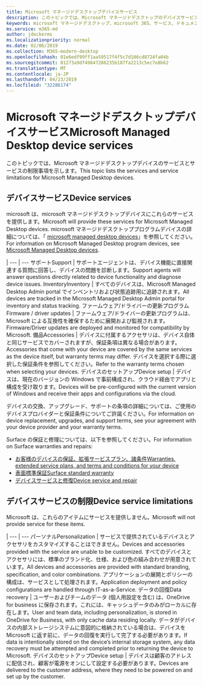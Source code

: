 ```yaml
---
title: Microsoft マネージドデスクトップデバイスサービス
description: このトピックでは、Microsoft マネージドデスクトップのデバイスサービスと制限の一覧を示します。
keywords: microsoft マネージドデスクトップ、microsoft 365、サービス、ドキュメント
ms.service: m365-md
author: jdeckerms
ms.localizationpriority: normal
ms.date: 02/06/2019
ms.collection: M365-modern-desktop
ms.openlocfilehash: 01e6edf99ff1aa59517f4f5c7d106cd8724fa04b
ms.sourcegitcommit: 81273a9df49647286235b187fa2213c5ec7e8b62
ms.translationtype: MT
ms.contentlocale: ja-JP
ms.lasthandoff: 04/23/2019
ms.locfileid: "32286174"
---
```

# <a name="microsoft-managed-desktop-device-services"></a><span data-ttu-id="685de-104">Microsoft マネージドデスクトップデバイスサービス</span><span class="sxs-lookup"><span data-stu-id="685de-104">Microsoft Managed Desktop device services</span></span>

<span data-ttu-id="685de-105">このトピックでは、Microsoft マネージドデスクトップデバイスのサービスとサービスの制限事項を示します。</span><span class="sxs-lookup"><span data-stu-id="685de-105">This topic lists the services and service limitations for Microsoft Managed Desktop devices.</span></span>

## <a name="device-services"></a><span data-ttu-id="685de-106">デバイスサービス</span><span class="sxs-lookup"><span data-stu-id="685de-106">Device services</span></span>

<span data-ttu-id="685de-107">microsoft は、microsoft マネージドデスクトップデバイスにこれらのサービスを提供します。</span><span class="sxs-lookup"><span data-stu-id="685de-107">Microsoft will provide these services for Microsoft Managed Desktop devices.</span></span> <span data-ttu-id="685de-108">microsoft マネージドデスクトッププログラムデバイスの詳細については、「 [microsoft managed desktop devices](device-list.md)」を参照してください。</span><span class="sxs-lookup"><span data-stu-id="685de-108">For information on Microsoft Managed Desktop program devices, see [Microsoft Managed Desktop devices](device-list.md).</span></span>

 | 
 --- | ---
<span data-ttu-id="685de-109">サポート</span><span class="sxs-lookup"><span data-stu-id="685de-109">Support</span></span> | <span data-ttu-id="685de-110">サポートエージェントは、デバイス機能に直接関連する質問に回答し、デバイスの問題を診断します。</span><span class="sxs-lookup"><span data-stu-id="685de-110">Support agents will answer questions directly related to device functionality and diagnose device issues.</span></span>
<span data-ttu-id="685de-111">Inventory</span><span class="sxs-lookup"><span data-stu-id="685de-111">Inventory</span></span> | <span data-ttu-id="685de-112">すべてのデバイスは、Microsoft Managed Desktop Admin portal でインベントリおよび状態追跡用に追跡されます。</span><span class="sxs-lookup"><span data-stu-id="685de-112">All devices are tracked in the Microsoft Managed Desktop Admin portal for inventory and status tracking.</span></span>
<span data-ttu-id="685de-113">ファームウェア/ドライバーの更新プログラム</span><span class="sxs-lookup"><span data-stu-id="685de-113">Firmware / driver updates</span></span> | <span data-ttu-id="685de-114">ファームウェア/ドライバーの更新プログラムは、Microsoft による互換性を確保するために展開および監視されます。</span><span class="sxs-lookup"><span data-stu-id="685de-114">Firmware/Driver updates are deployed and monitored for compatibility by Microsoft.</span></span> 
<span data-ttu-id="685de-115">備品</span><span class="sxs-lookup"><span data-stu-id="685de-115">Accessories</span></span> | <span data-ttu-id="685de-116">デバイスに付属するアクセサリは、デバイス自体と同じサービスでカバーされますが、保証条項は異なる場合があります。</span><span class="sxs-lookup"><span data-stu-id="685de-116">Accessories that come with your device are covered by the same services as the device itself, but warranty terms may differ.</span></span> <span data-ttu-id="685de-117">デバイスを選択する際に選択した保証条件を参照してください。</span><span class="sxs-lookup"><span data-stu-id="685de-117">Refer to the warranty terms chosen when selecting your devices.</span></span> 
<span data-ttu-id="685de-118">デバイスのセットアップ</span><span class="sxs-lookup"><span data-stu-id="685de-118">Device setup</span></span>    | <span data-ttu-id="685de-119">デバイスは、現在のバージョンの Windows で事前構成され、クラウド経由でアプリと構成を受け取ります。</span><span class="sxs-lookup"><span data-stu-id="685de-119">Devices will be pre-configured with the current version of Windows and receive their apps and configurations via the cloud.</span></span> 

<span data-ttu-id="685de-120">デバイスの交換、アップグレード、サポートの条項の詳細については、ご使用のデバイスプロバイダーと保証条件についてご許諾ください。</span><span class="sxs-lookup"><span data-stu-id="685de-120">For information on device replacement, upgrades, and support terms, see your agreement with your device provider and your warranty terms.</span></span>

<span data-ttu-id="685de-121">Surface の保証と修理については、以下を参照してください。</span><span class="sxs-lookup"><span data-stu-id="685de-121">For information on Surface warranties and repairs:</span></span>
- [<span data-ttu-id="685de-122">お客様のデバイスの保証、拡張サービスプラン、諸条件</span><span class="sxs-lookup"><span data-stu-id="685de-122">Warranties, extended service plans, and terms and conditions for your device</span></span>](https://support.microsoft.com/help/4040687/info-about-warranties-extended-service-plans-and-terms-conditions)
- [<span data-ttu-id="685de-123">表面標準保証</span><span class="sxs-lookup"><span data-stu-id="685de-123">Surface standard warranty</span></span>](https://support.microsoft.com/help/4036296)
- [<span data-ttu-id="685de-124">デバイスサービスと修復</span><span class="sxs-lookup"><span data-stu-id="685de-124">Device service and repair</span></span>](https://support.microsoft.com/devices)

## <a name="device-service-limitations"></a><span data-ttu-id="685de-125">デバイスサービスの制限</span><span class="sxs-lookup"><span data-stu-id="685de-125">Device service limitations</span></span>

<span data-ttu-id="685de-126">Microsoft は、これらのアイテムにサービスを提供しません。</span><span class="sxs-lookup"><span data-stu-id="685de-126">Microsoft will not provide service for these items.</span></span>

 | 
 --- | ---
<span data-ttu-id="685de-127">パーソナル</span><span class="sxs-lookup"><span data-stu-id="685de-127">Personalization</span></span> | <span data-ttu-id="685de-128">サービスで提供されているデバイスとアクセサリをカスタマイズすることはできません。</span><span class="sxs-lookup"><span data-stu-id="685de-128">Devices and accessories provided with the service are unable to be customized.</span></span> <span data-ttu-id="685de-129">すべてのデバイスとアクセサリには、標準のブランド化、仕様、および色の組み合わせが用意されています。</span><span class="sxs-lookup"><span data-stu-id="685de-129">All devices and accessories are provided with standard branding, specification, and color combinations.</span></span> <span data-ttu-id="685de-130">アプリケーションの展開とポリシーの構成は、サービスとして処理されます。</span><span class="sxs-lookup"><span data-stu-id="685de-130">Application deployment and policy configurations are handled through IT-as-a-Service.</span></span>
<span data-ttu-id="685de-131">データの回復</span><span class="sxs-lookup"><span data-stu-id="685de-131">Data recovery</span></span> | <span data-ttu-id="685de-132">ユーザーおよびチームのデータ (個人用設定を含む) は、OneDrive for business に保存されます。これには、キャッシュデータのみがローカルに存在します。</span><span class="sxs-lookup"><span data-stu-id="685de-132">User and team data, including personalization, is stored in OneDrive for Business, with only cache data residing locally.</span></span> <span data-ttu-id="685de-133">データがデバイスの内部ストレージシステムに意図的に格納されている場合は、デバイスを Microsoft に返す前に、データの回復を実行して完了する必要があります。</span><span class="sxs-lookup"><span data-stu-id="685de-133">If data is intentionally stored on the device’s internal storage system, any data recovery must be attempted and completed prior to returning the device to Microsoft.</span></span>
<span data-ttu-id="685de-134">デバイスのセットアップ</span><span class="sxs-lookup"><span data-stu-id="685de-134">Device setup</span></span> | <span data-ttu-id="685de-135">デバイスは顧客のアドレスに配信され、顧客が電源をオンにして設定する必要があります。</span><span class="sxs-lookup"><span data-stu-id="685de-135">Devices are delivered to the customer address, where they need to be powered on and set up by the customer.</span></span>
